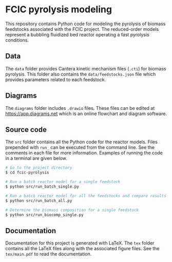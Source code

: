 # FCIC pyrolysis modeling

This repository contains Python code for modeling the pyrolysis of biomass feedstocks associated with the FCIC project. The reduced-order models represent a bubbling fluidized bed reactor operating a fast pyrolysis conditions.

## Data

The `data` folder provides Cantera kinetic mechanism files (`.cti`) for biomass pyrolysis. This folder also contains the `data/feedstocks.json` file which provides parameters related to each feedstock.

## Diagrams

The `diagrams` folder includes `.drawio` files. These files can be edited at https://app.diagrams.net which is an online flowchart and diagram software.

## Source code

The `src` folder contains all the Python code for the reactor models. Files prepended with `run_` can be executed from the command line. See the comments in each file for more information. Examples of running the code in a terminal are given below.

```bash
# Go to the project directory
$ cd fcic-pyrolysis

# Run a batch reactor model for a single feedstock
$ python src/run_batch_single.py

# Run a batch reactor model for all the feedstocks and compare results
$ python src/run_batch_all.py

# Determine the biomass composition for a single feedstock
$ python src/run_biocomp_single.py
```

## Documentation

Documentation for this project is generated with LaTeX. The `tex` folder contains all the LaTeX files along with the associated figure files. See the `tex/main.pdf` to read the documentation.
